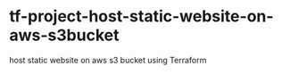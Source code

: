 # tf-project-host-static-website-on-aws-s3bucket
host static website on aws s3 bucket using Terraform 
